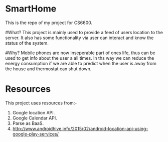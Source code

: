# SmartHome
This is the repo of my project  for CS6600.

#What?
This project is mainly used to provide a feed of users location to the server. 
It also has some functionality via user can interact and know the status of the system.

#Why?
Mobile phones are now inseperable part of ones life, thus can be used to get info about the user a all times.
In ths way we can reduce the energy consumption if we are able to predict when the user is away from the house and 
thermostat can shut down.

# Resources
This project uses resources from:-
1. Google location API.
2. Google Calendar API.
3. Parse as BaaS.
2. http://www.androidhive.info/2015/02/android-location-api-using-google-play-services/



